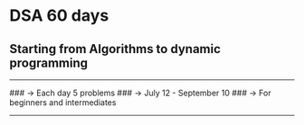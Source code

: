 # DSA 60 days 
## Starting from Algorithms to dynamic programming

<hr>
### -> Each day 5 problems 
### -> July 12 - September 10
### -> For beginners and intermediates 
<hr>
